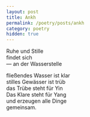 ```yaml
---
layout: post
title: Ankh
permalink: /poetry/posts/ankh
category: poetry
hidden: true
---
```

Ruhe und Stille  
findet sich  
&mdash; an der Wasserstelle  

fließendes Wasser ist klar  
stilles Gewässer ist trüb  
das Trübe steht für Yin  
Das Klare steht für Yang  
und erzeugen alle Dinge  
gemeinsam.
